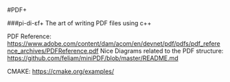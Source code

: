 #PDF+

###pi-di-ɛf+
The art of writing PDF files using c++

PDF Reference: https://www.adobe.com/content/dam/acom/en/devnet/pdf/pdfs/pdf_reference_archives/PDFReference.pdf
Nice Diagrams related to the PDF structure: https://github.com/feliam/miniPDF/blob/master/README.md


CMAKE:
https://cmake.org/examples/
